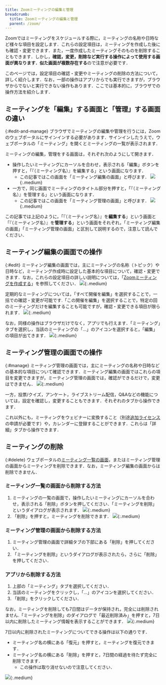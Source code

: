 ```yaml
---
title: Zoomミーティングの編集と管理
breadcrumb:
  title: Zoomミーティングの編集と管理
  parent: /zoom/
---
```


Zoomではミーティングをスケジュールする際に，ミーティングの名称や日時など様々な項目を設定します．これらの設定項目は，ミーティングを作成した後にも確認・変更できます．また，一度作成したミーティングそのものを削除することもできます．しかし，**確認，変更，削除など実行する操作によって使用する画面が異なります．似た画面が複数存在する**ので注意が必要です．

このページでは，設定項目の確認・変更やミーティングの削除の方法について，詳しく紹介します．なお，一部の操作はアプリからでも実行できますが，ブラウザからでないと実行できない操作もあります．ここでは基本的に，ブラウザでの操作方法を紹介します．

## ミーティングを「編集」する画面と「管理」する画面の違い
{:#edit-and-manage}
ブラウザでミーティングの編集や管理を行うには，Zoomのウェブポータルにサインインする必要があります．サインインしたうえで，ウェブポータルの「ミーティング」を開くとミーティングの一覧が表示されます．

ミーティングの編集，管理をする画面は，それぞれ次のようにして開きます．
- 操作したいミーティングにカーソルを合わせ，表示される「編集」ボタンを押すと，「『（ミーティング名）』を編集する」という画面になります．
  - この記事ではこの画面を「ミーティング編集の画面」と呼びます．
![](how-to-enter-edit.png){:.medium}
- 一方で，同じ画面でミーティングのタイトル部分を押すと，「『（ミーティング名）』を管理する」という画面になります．
  - この記事ではこの画面を「ミーティング管理の画面」と呼びます．
![](how-to-enter-manage.png){:.medium}

この記事では上記のように，「『（ミーティング名）』を**編集する**」という画面と「『（ミーティング名）』を**管理する**」という画面をそれぞれ，「ミーティング編集の画面」「ミーティング管理の画面」と区別して説明するので，注意して読んでください．

## ミーティング編集の画面での操作
{:#edit}
ミーティング編集の画面では，主にミーティングの名称（トピック）や日時など，ミーティング作成時に設定した基本的な項目について，確認・変更できます．なお，これらの設定項目の詳しい説明については，「[Zoomミーティングを作成する](/zoom/create_room/)」を参照してください．
![](edit.png){:.medium}

定期的なミーティングについては，「すべて開催を編集」を選択することで，一括での確認・変更が可能です.「この開催を編集」を選択することで，特定の回のミーティングだけを編集することも可能ですが，確認・変更できる項目が限られます．
![](edit-bulk.png){:.medium}

なお，同様の操作はブラウザだけでなく，アプリでも行えます．「ミーティング」タブを選択し，当該のミーティングの「…」のアイコンを選択すると，「編集」の項目が出てきます．
![](edit-app.png){:.medium}

## ミーティング管理の画面での操作
{:#manage}
ミーティング管理の画面では，主にミーティングの名称や日時などの基本的な項目について確認できます．ミーティング編集の画面ではこれらの項目を変更できますが，ミーティング管理の画面では，確認ができるだけで，変更はできません．
![](manage.png){:.medium}

一方，投票/クイズ，アンケート，ライブストリーム配信，Q&Aなどの機能については，設定を確認し，変更することもできます．それぞれのタブから操作できます．

これ以外にも，ミーティングをウェビナーに変換すること（別途[追加ライセンス](/zoom/license)の申請が必要です）や，カレンダーに登録することができます．これらは「詳細」タブから操作できます．

## ミーティングの削除
{:#delete}
ウェブポータルの[ミーティング一覧の画面](https://u-tokyo-ac-jp.zoom.us/meeting)，またはミーティング管理の画面からミーティングを削除できます．なお，ミーティング編集の画面からは削除できません．

### ミーティング一覧の画面から削除する方法

1. ミーティングの一覧の画面で，操作したいミーティングにカーソルを合わせ，表示される「削除」ボタンを押してください．「ミーティングを削除」というダイアログが表示されます．
    ![](how-to-enter-delete.png){:.medium}
1. 「削除」を押すと，ミーティングを削除できます．
    ![](delete.png){:.medium}

### ミーティング管理の画面から削除する方法

1. ミーティング管理の画面で詳細タブの下部にある「削除」を押してください．
1. 「ミーティングを削除」というダイアログが表示されたら，さらに「削除」を押してください．

### アプリから削除する方法

1. 上部の「ミーティング」タブを選択してください．
1. 当該のミーティングをクリックし，「…」のアイコンを選択してください．
1. 「削除」をクリックしてください．

なお，ミーティングを削除しても7日間はデータが保持され，完全には削除されません.「ミーティングを削除」のダイアログで「最近削除済み」を押すと，7日以内に削除したミーティング情報を表示することができます．
![](delete-recent.png){:.medium}

7日以内に削除されたミーティングについてできる操作は以下の通りです．
- ミーティング名の横にある「復元」を押すと，ミーティングを復元できます．
- ミーティング名の横にある「削除」を押すと，7日間の経過を待たず完全に削除できます．
  - この操作は取り消せないので注意してください．

![](delete-recover.png){:.medium}


